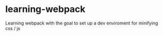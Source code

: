 # learning-webpack
Learning webpack with the goal to set up a dev enviroment for minifying css / js

